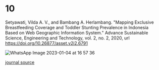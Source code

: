 # 10
Setyawati, Vilda A. V., and Bambang A. Herlambang. "Mapping Exclusive Breastfeeding Coverage and Toddler Stunting Prevalence in Indonesia Based on Web Geographic Information System." Advance Sustainable Science, Engineering and Technology, vol. 2, no. 2, 2020, url https://doi.org/10.26877/asset.v2i2.6791

![WhatsApp Image 2023-01-04 at 16 57 36](https://user-images.githubusercontent.com/64761659/210663077-f275ec74-130c-455c-b40d-250b36591e14.jpeg)

[journal source](https://www.neliti.com/publications/343542/mapping-exclusive-breastfeeding-coverage-and-toddler-stunting-prevalence-in-indo#cite)
